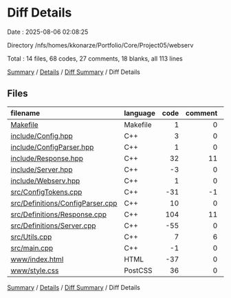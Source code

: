 # Diff Details

Date : 2025-08-06 02:08:25

Directory /nfs/homes/kkonarze/Portfolio/Core/Project05/webserv

Total : 14 files,  68 codes, 27 comments, 18 blanks, all 113 lines

[Summary](results.md) / [Details](details.md) / [Diff Summary](diff.md) / Diff Details

## Files
| filename | language | code | comment | blank | total |
| :--- | :--- | ---: | ---: | ---: | ---: |
| [Makefile](/Makefile) | Makefile | 1 | 0 | 0 | 1 |
| [include/Config.hpp](/include/Config.hpp) | C++ | 3 | 0 | 1 | 4 |
| [include/ConfigParser.hpp](/include/ConfigParser.hpp) | C++ | 1 | 0 | 0 | 1 |
| [include/Response.hpp](/include/Response.hpp) | C++ | 32 | 11 | 8 | 51 |
| [include/Server.hpp](/include/Server.hpp) | C++ | -3 | 0 | 0 | -3 |
| [include/Webserv.hpp](/include/Webserv.hpp) | C++ | 1 | 0 | 0 | 1 |
| [src/ConfigTokens.cpp](/src/ConfigTokens.cpp) | C++ | -31 | -1 | -6 | -38 |
| [src/Definitions/ConfigParser.cpp](/src/Definitions/ConfigParser.cpp) | C++ | 10 | 0 | 3 | 13 |
| [src/Definitions/Response.cpp](/src/Definitions/Response.cpp) | C++ | 104 | 11 | 22 | 137 |
| [src/Definitions/Server.cpp](/src/Definitions/Server.cpp) | C++ | -55 | 0 | -12 | -67 |
| [src/Utils.cpp](/src/Utils.cpp) | C++ | 7 | 6 | 2 | 15 |
| [src/main.cpp](/src/main.cpp) | C++ | -1 | 0 | 0 | -1 |
| [www/index.html](/www/index.html) | HTML | -37 | 0 | 0 | -37 |
| [www/style.css](/www/style.css) | PostCSS | 36 | 0 | 0 | 36 |

[Summary](results.md) / [Details](details.md) / [Diff Summary](diff.md) / Diff Details